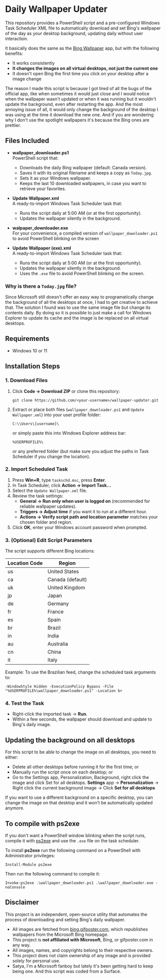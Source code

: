 # Daily Wallpaper Updater

This repository provides a PowerShell script and a pre-configured Windows Task Scheduler XML file to automatically download and set Bing's wallpaper of the day as your desktop background, updating daily without user interaction.

It basically does the same as the [Bing Wallpaper](https://www.bing.com/apps/wallpaper) app, but with the following benefits:

- It works consistently
- **It changes the images on all virtual desktops, not just the current one**
- It doesn't open Bing the first time you click on your desktop after a image change

The reason I made this script is because I got tired of all the bugs of the official app, like when sometimes it would just close and I would notice when the wallpaper wasn't updated or when it was running but it wouldn't update the background, even after restarting the app. And the most annoying issue of all, it would only change the background of the desktop I was using at the time it download the new one. And if you are wondering why I don't use the spotlight wallpapers it's because the Bing ones are prettier.


## Files Included

- **wallpaper_downloader.ps1**  
  PowerShell script that:
  - Downloads the daily Bing wallpaper (default: Canada version).
  - Saves it with its original filename and keeps a copy as `Today.jpg`.
  - Sets it as your Windows wallpaper.
  - Keeps the last 10 downloaded wallpapers, in case you want to retrieve your favorites.

- **Update Wallpaper.xml**  
  A ready-to-import Windows Task Scheduler task that:
  - Runs the script daily at 5:00 AM (or at the first opportunity).
  - Updates the wallpaper silently in the background.

- **walpaper_downloader.exe**  
  For your convenience, a compiled version of `wallpaper_downloader.ps1` to avoid PowerShell blinking on the screen

- **Update Wallpaper (exe).xml**  
  A ready-to-import Windows Task Scheduler task that:
  - Runs the script daily at 5:00 AM (or at the first opportunity).
  - Updates the wallpaper silently in the background.
  - Uses the `.exe` file to avoid PowerShell blinking on the screen.

### Why is there a `Today.jpg` file?

Since Microsoft still doesn't offer an easy way to programatically change the background of all the desktops at once, I had to get creative to achieve that. The solution I found was to use the same image file but change its contents daily. By doing so it is possible to just make a call for Windows Explorer to update its cache and the image is be replaced on all virtual desktops.


## Requirements

- Windows 10 or 11


## Installation Steps

### 1. Download Files

1. Click **Code → Download ZIP** or clone this repository:
   ```
   git clone https://github.com/<your-username>/wallpaper-updater.git
   ```
2. Extract or place both files (`wallpaper_downloader.ps1` and `Update Wallpaper.xml`) into your user profile folder:
   ```
   C:\\Users\[username]\
   ```
   
   or simply paste this into Windows Explorer address bar:

   ```
   %USERPROFILE%\
   ```

   or any preferred folder (but make sure you adjust the paths in Task Scheduler if you change the location).

### 2. Import Scheduled Task

1. Press **Win+R**, type `taskschd.msc`, press **Enter**.
2. In Task Scheduler, click **Action → Import Task...**
3. Select the `Update Wallpaper.xml` file.
4. Review the task settings:
   - **General → Run only when user is logged on** (recommended for reliable wallpaper updates).
   - **Triggers → Adjust time** if you want it to run at a different hour.
   - **Actions → Verify script path and location parameter** matches your chosen folder and region.
5. Click **OK**, enter your Windows account password when prompted.

### 3. (Optional) Edit Script Parameters

The script supports different Bing locations:

| Location Code | Region             |
|---------------|--------------------|
| us            | United States      |
| ca            | Canada (default)   |
| uk            | United Kingdom     |
| jp            | Japan              |
| de            | Germany            |
| fr            | France             |
| es            | Spain              |
| br            | Brazil             |
| in            | India              |
| au            | Australia          |
| cn            | China              |
| it            | Italy              |

Example: To use the Brazilian feed, change the scheduled task arguments to:
```
-WindowStyle Hidden -ExecutionPolicy Bypass -File "%USERPROFILE%\wallpaper_downloader.ps1" -Location br
```

### 4. Test the Task

- Right-click the imported task → **Run**.
- Within a few seconds, the wallpaper should download and update to Bing's daily image.


## Updating the background on all desktops

For this script to be able to change the image on all desktops, you need to either:

- Delete all other desktops before running it for the first time; or
- Manually run the script once on each desktop; or
- Go to the Settings app, Personalization, Background, right click the image and click Set for all desktops.
**Settings** app → **Personalization** → Right click the current background image → Click **Set for all desktops**

If you want to use a different background on a specific desktop, you can change the image on that desktop and it won't be automatically updated anymore.


## To compile with ps2exe

If you don't want a PowerShell window blinking when the script runs, compile it with [ps2exe](https://www.powershellgallery.com/packages/ps2exe) and use the `.exe` file on the task scheduler.

To install **ps2exe** run the following command on a PowerShell with Administrator privileges:

```
Install-Module ps2exe
```

Then run the following command to compile it:

```
Invoke-ps2exe .\wallpaper_downloader.ps1 .\wallpaper_downloader.exe -noConsole
```


## Disclaimer

This project is an independent, open-source utility that automates the process of downloading and setting Bing's daily wallpaper. 

- All images are fetched from [bing.gifposter.com](https://bing.gifposter.com), which republishes wallpapers from the Microsoft Bing homepage.  
- This project is **not affiliated with Microsoft**, Bing, or gifposter.com in any way.  
- All images, names, and copyrights belong to their respective owners.  
- This project does not claim ownership of any image and is provided solely for personal use.
- Satya, I'm a Microsoft fanboy but lately it's been getting hard to keep being one. And this script was coded from a Surface.